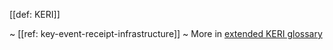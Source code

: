 [[def: KERI]]

~ [[ref: key-event-receipt-infrastructure]]
~ More in <a href="https://weboftrust.github.io/WOT-terms/docs/glossary/KERI">extended KERI glossary</a>
